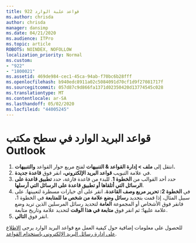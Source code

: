 ```yaml
---
title: 922 قواعد علبة الوارد
ms.author: chrisda
author: chrisda
manager: dansimp
ms.date: 04/21/2020
ms.audience: ITPro
ms.topic: article
ROBOTS: NOINDEX, NOFOLLOW
localization_priority: Normal
ms.custom:
- "922"
- "1800021"
ms.assetid: 469de984-cec1-45ca-94ab-f70bc6b28fff
ms.openlocfilehash: b940edc8911a02c5084091d70cf1d9f27081717f
ms.sourcegitcommit: 057d87c9d866fa1371d02350420d13774545c028
ms.translationtype: MT
ms.contentlocale: ar-SA
ms.lasthandoff: 05/02/2020
ms.locfileid: "44005245"
---
```

# <a name="inbox-rules-in-outlook-desktop"></a>قواعد البريد الوارد في سطح مكتب Outlook

1. انتقل إلى **ملف > إدارة القواعد & التنبيهات** لفتح مربع حوار القواعد **والتنبيهات.**
2. في علامة التبويب **قواعد البريد الإلكتروني،** انقر فوق **قاعدة جديدة**.
3. حدد أحد القوالب من **الخطوة 1**. للبدء من قاعدة فارغة، حدد **تطبيق قاعدة على الرسائل التي أتلقاها أو تطبيق قاعدة على الرسائل التي أرسلها**.
4. في **الخطوة 2: تحرير مربع وصف القاعدة**، انقر على أي خيارات مسطرة لتعيينها. على سبيل المثال، إذا قمت بتحديد **رسائل وضع علامة من شخص ما للمتابعة** في الخطوة 1، فانقر فوق الأشخاص أو المجموعة **العامة** لتحديد رسائل المرسلين الذين تريد وضع علامة عليها؛ ثم انقر فوق **متابعة في هذا الوقت** لتحديد علامة وتاريخ متابعة.
5. انقر فوق **التالي**.

للحصول على معلومات إضافية حول كيفية العمل مع قواعد البريد الوارد يرجى [الاطلاع على إدارة رسائل البريد الإلكتروني باستخدام القواعد](https://support.office.com/article/manage-email-messages-by-using-rules-c24f5dea-9465-4df4-ad17-a50704d66c59).

